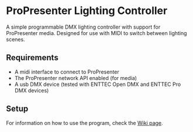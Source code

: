 # ProPresenter Lighting Controller

A simple programmable DMX lighting controller with support for ProPresenter media. Designed for use with MIDI to switch between lighting scenes.

## Requirements

- A midi interface to connect to ProPresenter
- The ProPresenter network API enabled (for media)
- A usb DMX device (tested with ENTTEC Open DMX and ENTTEC Pro DMX devices)

## Setup

For information on how to use the program, check the [Wiki page](https://github.com/austinvaness/LightController/wiki).
